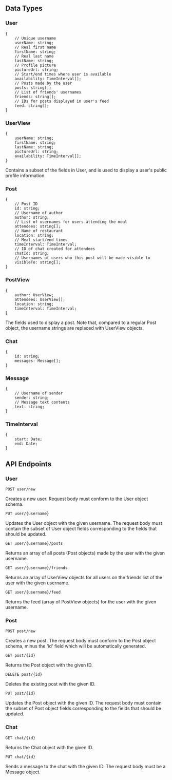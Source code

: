 ## Data Types

### User

    {
        // Unique username
        userName: string;  
        // Real first name 
        firstName: string;
        // Real last name
        lastName: string;
        // Profile picture
        pictureUrl: string; 
        // Start/end times where user is available
        availability: TimeInterval[];   
        // Posts made by the user
        posts: string[];    
        // List of friends' usernames
        friends: string[]; 
        // IDs for posts displayed in user's feed 
        feed: string[];     
    }

### UserView

    {
        userName: string;
        firstName: string;
        lastName: string;
        pictureUrl: string;
        availability: TimeInterval[];
    }

Contains a subset of the fields in User, and is used to display a user's public profile information.

### Post

    {
        // Post ID
        id: string;
        // Username of author
        author: string; 
        // List of usernames for users attending the meal        
        attendees: string[];   
        // Name of restaurant 
        location: string;       
        // Meal start/end times
        timeInterval: TimeInterval;  
        // ID of chat created for attendees   
        chatId: string;     
        // Usernames of users who this post will be made visible to    
        visibleTo: string[];    
    }


### PostView

    {
        author: UserView;
        attendees: UserView[];
        location: string;
        timeInterval: TimeInterval;
    }

The fields used to display a post. Note that, compared to a regular Post object, the username strings are replaced with UserView objects.

### Chat

    {
        id: string;
        messages: Message[];
    }

### Message

    {
        // Username of sender
        sender: string;
        // Message text contents
        text: string;
    }

### TimeInterval

    {
        start: Date;
        end: Date;
    }

## API Endpoints

### User

    POST user/new

Creates a new user. Request body must conform to the User object schema.

    PUT user/{username}

Updates the User object with the given username. The request body must contain the subset of User object fields corresponding to the fields that should be updated.

    GET user/{username}/posts

Returns an array of all posts (Post objects) made by the user with the given username.

    GET user/{username}/friends

Returns an array of UserView objects for all users on the friends list of the user with the given username.

    GET user/{username}/feed

Returns the feed (array of PostView objects) for the user with the given username.

### Post

    POST post/new

Creates a new post. The request body must conform to the Post object schema, minus the 'id' field which will be automatically generated.

    GET post/{id}

Returns the Post object with the given ID.

    DELETE post/{id}

Deletes the existing post with the given ID.

    PUT post/{id}

Updates the Post object with the given ID. The request body must contain the subset of Post object fields corresponding to the fields that should be updated.

### Chat

    GET chat/{id}

Returns the Chat object with the given ID.

    PUT chat/{id}

Sends a message to the chat with the given ID. The request body must be a Message object.